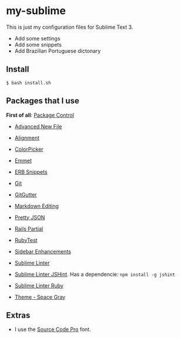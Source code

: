 # my-sublime

This is just my configuration files for Sublime Text 3.

- Add some settings
- Add some snippets
- Add Brazilian Portuguese dictonary

## Install

```shell
$ bash install.sh
```

## Packages that I use

**First of all**: [Package Control](https://sublime.wbond.net)

- [Advanced New File](https://packagecontrol.io/packages/AdvancedNewFile)
- [Alignment](https://packagecontrol.io/packages/Alignment)
- [Color​Picker](https://packagecontrol.io/packages/ColorPicker)
- [Emmet](https://packagecontrol.io/packages/Emmet)
- [ERB Snippets](https://packagecontrol.io/packages/ERB%20Snippets)
- [Git](https://packagecontrol.io/packages/Git)
- [GitGutter](https://packagecontrol.io/packages/GitGutter)
- [Markdown Editing](https://packagecontrol.io/packages/MarkdownEditing)
- [Pretty JSON](https://packagecontrol.io/packages/Pretty%20JSON)
- [Rails Partial](https://packagecontrol.io/packages/Rails%20Partial)
- [RubyTest](https://packagecontrol.io/packages/RubyTest)
- [Sidebar Enhancements](https://packagecontrol.io/packages/SideBarEnhancements)
- [Sublime Linter](https://packagecontrol.io/packages/SublimeLinter)
- [Sublime Linter JSHint](https://packagecontrol.io/packages/SublimeLinter-jshint). Has a dependencie: `npm install -g jshint`
- [Sublime Linter Ruby](https://packagecontrol.io/packages/SublimeLinter-ruby)

- [Theme - Space Gray](https://packagecontrol.io/packages/Theme%20-%20Spacegray)

## Extras

- I use the [Source Code Pro](https://github.com/adobe-fonts/source-code-pro) font.
